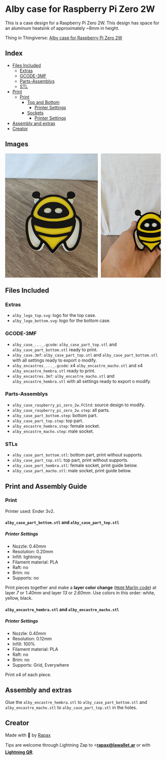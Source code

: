 # Alby case for Raspberry Pi Zero 2W

This is a case design for a Raspberry Pi Zero 2W. This design has space for an aluminum heatsink of approximately ~8mm in height.

Thing in Thingiverse: [Alby case for Raspberry Pi Zero 2W](https://www.thingiverse.com/thing:6657333)

## Index

- [Files Included](#files-included)
  - [Extras](#extras)
  - [GCODE-3MF](#gcode-3mf)
  - [Parts-Assemblys](#parts-assemblys)
  - [STL](#stl)
- [Print](#print)
  - [Print](#print)
    - [Top and Bottom](#alby_case_part_bottomstl-and-alby_case_part_topstl)
      - [Printer Settings](#printer-settings)
    - [Sockets](#alby_encastre_hembrastl-and-alby_encastre_machostl)
      - [Printer Settings](#printer-settings)
- [Assembly and extras](#assembly-and-extras)
- [Creator](#creator)

## Images

<div style="display: flex; overflow-x: auto;">
  <img 
    src="./Images/alby_case_v1_front.png" 
    alt="alby_case_v1_front" 
    style="display: inline-block; width: 300px; margin-right: 10px;" />
  <img 
    src="./Images/alby_case_v1_front_wire.png" 
    alt="alby_case_v1_front_wire" 
    style="display: inline-block; width: 300px; margin-right: 10px;" />
  <img 
    src="./Images/alby_case_v1_top_bottom.png" 
    alt="alby_case_v1_top_bottom" 
    style="display: inline-block; width: 300px; margin-right: 10px;" />
  <img 
    src="./Images/alby_case_v1_uncovered.png" 
    alt="alby_case_v1_uncovered" 
    style="display: inline-block; width: 300px; margin-right: 10px;" />
  <img 
    src="./Images/alby_case_v1_side_2.png" 
    alt="alby_case_v1_side_2" 
    style="display: inline-block; width: 300px; margin-right: 10px;" />
  <img 
    src="./Images/alby_model_v1_freecad.png" 
    alt="alby_model_v1_freecad" 
    style="display: inline-block; height: 400px; margin-right: 10px;" />
  <img 
    src="./Images/alby_top_and_bottom_v1_prusaslicer.png" 
    alt="alby_top_and_bottom_v1_prusaslicer" 
    style="display: inline-block; height: 400px; margin-right: 10px;" />
</div>

## Files Included

### Extras

- `alby_logo_top.svg`: logo for the top case.
- `alby_logo_bottom.svg`: logo for the bottom case.

### GCODE-3MF

- `alby_case_..._.gcode`: `alby_case_part_top.stl` and `alby_case_part_bottom.stl` ready to print.
- `alby_case.3mf`: `alby_case_part_top.stl` and `alby_case_part_bottom.stl` with all settings ready to export o modify.
- `alby_encastres_..._.gcode`: x4 `alby_encastre_macho.stl` and x4 `alby_encastre_hembra.stl` ready to print.
- `alby_encastres.3mf`: `alby_encastre_macho.stl` and `alby_encastre_hembra.stl` with all settings ready to export o modify.

### Parts-Assemblys

- `alby_case_raspberry_pi_zero_2w.FCStd`: source design to modify.
- `alby_case_raspberry_pi_zero_2w.step`: all parts.
- `alby_case_part_bottom.step`: bottom part.
- `alby_case_part_top.step`: top part.
- `alby_encastre_hembra.step`: female socket.
- `alby_encastre_macho.step`: male socket.

### STLs

- `alby_case_part_bottom.stl`: bottom part, print without supports.
- `alby_case_part_top.stl`: top part, print without supports.
- `alby_case_part_hembra.stl`: female socket, print guide below.
- `alby_case_part_macho.stl`: male socket, print guide below.

## Print and Assembly Guide

### Print

Printer used: Ender 3v2.

#### `alby_case_part_bottom.stl` and `alby_case_part_top.stl`

##### Printer Settings

- Nozzle: 0.40mm
- Resolution: 0.20mm
- Infill: lightning
- Filament material: PLA
- Raft: no
- Brim: no
- Supports: no

Print pieces together and make a **layer color change** ([`M600` Marlin code](https://marlinfw.org/docs/gcode/M600.html)) at layer _7_ or _1.40mm_ and layer _13_ or _2.60mm_. Use colors in this order: white, yellow, black.

#### `alby_encastre_hembra.stl` and `alby_encastre_macho.stl`

##### Printer Settings

- Nozzle: 0.40mm
- Resolution: 0.12mm
- Infill: 100%
- Filament material: PLA
- Raft: no
- Brim: no
- Supports: Grid, Everywhere

Print x4 of each piece.

## Assembly and extras

Glue the `alby_encastre_hembra.stl` to `alby_case_part_bottom.stl` and `alby_encastre_macho.stl` to `alby_case_part_top.stl` in the holes.

## Creator

Made with :open_hands: by [Rapax](https://rapax.dev)

Tips are welcome through Lightning Zap to :zap:**rapax@lawallet.ar** or with [**Lightning QR**](https://wallet.lacrypta.ar/lnurlp/link/9ZxRDq).
